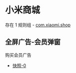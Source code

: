 # 小米商城

存在 1 规则组 - [com.xiaomi.shop](/src/apps/com.xiaomi.shop.ts)

## 全屏广告-会员弹窗

购买会员广告

- [快照-0](https://i.gkd.li/i/15495087)
